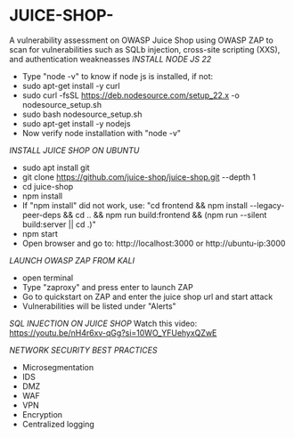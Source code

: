 # JUICE-SHOP-
A vulnerability assessment on OWASP Juice Shop using OWASP ZAP to scan for vulnerabilities such as SQLb injection, cross-site scripting (XXS), and authentication weakneasses
*INSTALL NODE JS 22*
+ Type "node -v" to know if node js is installed, if not:
+ sudo apt-get install -y curl
+ sudo curl -fsSL https://deb.nodesource.com/setup_22.x -o nodesource_setup.sh
+ sudo bash nodesource_setup.sh
+ sudo apt-get install -y nodejs
+ Now verify node installation with "node -v"

*INSTALL JUICE SHOP ON UBUNTU*
+ sudo apt install git
+ git clone https://github.com/juice-shop/juice-shop.git --depth 1
+ cd juice-shop
+ npm install
+ If "npm install" did not work, use:
"cd frontend && npm install --legacy-peer-deps && cd .. && npm run build:frontend && (npm run --silent build:server || cd .)"
+ npm start
+ Open browser and go to: http://localhost:3000 or http://ubuntu-ip:3000

*LAUNCH OWASP ZAP FROM KALI*
+ open terminal
+ Type "zaproxy" and press enter to launch ZAP
+ Go to quickstart on ZAP and enter the juice shop url and start attack
+ Vulnerabilities will be listed under "Alerts"

*SQL INJECTION ON JUICE SHOP*
Watch this video:
https://youtu.be/nH4r6xv-qGg?si=10WO_YFUehyxQZwE

*NETWORK SECURITY BEST PRACTICES*
+ Microsegmentation
+ IDS
+ DMZ
+ WAF
+ VPN
+ Encryption 
+ Centralized logging
